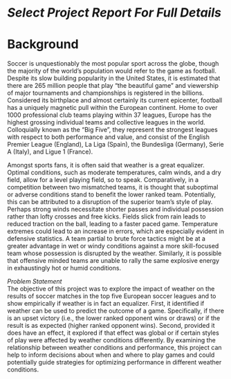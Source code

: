 # *Select Project Report For Full Details*

# Background
Soccer is unquestionably the most popular sport across the globe, though the majority of the
world’s population would refer to the game as football. Despite its slow building popularity in the
United States, it is estimated that there are 265 million people that play “the beautiful game” and
viewership of major tournaments and championships is registered in the billions. Considered its
birthplace and almost certainly its current epicenter, football has a uniquely magnetic pull within
the European continent. Home to over 1000 professional club teams playing within 37 leagues,
Europe has the highest grossing individual teams and collective leagues in the world.
Colloquially known as the “Big Five”, they represent the strongest leagues with respect to both
performance and value, and consist of the English Premier League (England), La Liga (Spain),
the Bundesliga (Germany), Serie A (Italy), and Ligue 1 (France).

Amongst sports fans, it is often said that weather is a great equalizer. Optimal conditions, such
as moderate temperatures, calm winds, and a dry field, allow for a level playing field, so to
speak. Comparatively, in a competition between two mismatched teams, it is thought that suboptimal 
or adverse conditions stand to benefit the lower ranked team. Potentially, this can be
attributed to a disruption of the superior team’s style of play. Perhaps strong winds necessitate
shorter passes and individual possession rather than lofty crosses and free kicks. Fields slick
from rain leads to reduced traction on the ball, leading to a faster paced game. Temperature
extremes could lead to an increase in errors, which are especially evident in defensive statistics.
A team partial to brute force tactics might be at a greater advantage in wet or windy conditions
against a more skill-focused team whose possession is disrupted by the weather. Similarly, it is
possible that offensive minded teams are unable to rally the same explosive energy in
exhaustingly hot or humid conditions.

*Problem Statement*  
The objective of this project was to explore the impact of weather on the results of soccer
matches in the top five European soccer leagues and to show empirically if weather is in fact an
equalizer. First, it identified if weather can be used to predict the outcome of a game.
Specifically, if there is an upset victory (i.e., the lower ranked opponent wins or draws) or if the
result is as expected (higher ranked opponent wins). Second, provided it does have an effect, it
explored if that effect was global or if certain styles of play were affected by weather conditions
differently. By examining the relationship between weather conditions and performance, this
project can help to inform decisions about when and where to play games and could potentially
guide strategies for optimizing performance in different weather conditions.

